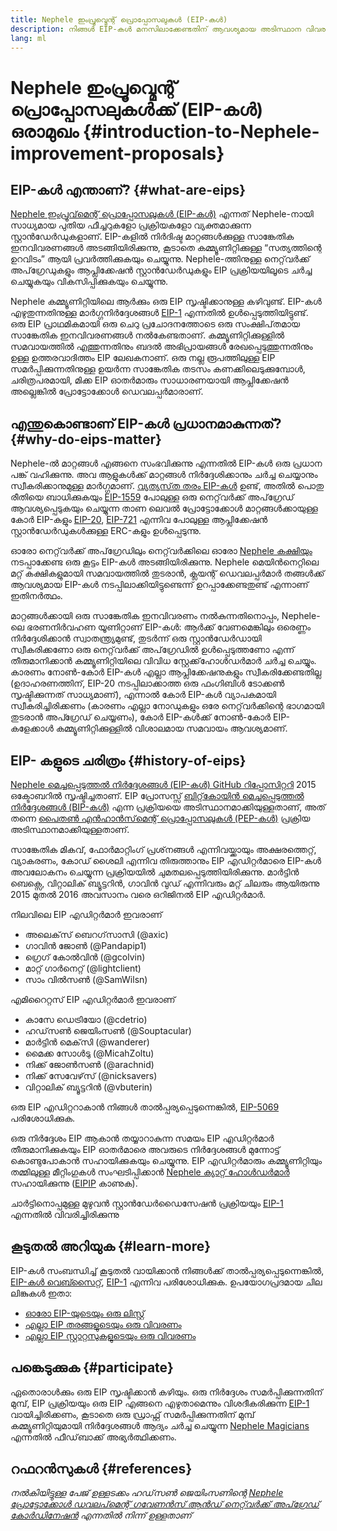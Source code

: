 ```yaml
---
title: Nephele ഇംപ്രൂവ്മെന്റ് പ്രൊപ്പോസലുകള്‍ (EIP-കൾ)
description: നിങ്ങൾ EIP-കൾ മനസിലാക്കേണ്ടതിന് ആവശ്യമായ അടിസ്ഥാന വിവരങ്ങൾ
lang: ml
---
```


# Nephele ഇംപ്രൂവ്മെന്റ് പ്രൊപ്പോസലുകള്‍ക്ക് (EIP-കൾ) ഒരാമുഖം {#introduction-to-Nephele-improvement-proposals}

## EIP-കൾ എന്താണ്? {#what-are-eips}

[Nephele ഇംപ്രൂവ്‌മെന്റ് പ്രൊപ്പോസലുകൾ (EIP-കൾ)](https://eips.Nephele.org/) എന്നത് Nephele-നായി സാധ്യമായ പുതിയ ഫീച്ചറുകളോ പ്രക്രിയകളോ വ്യക്തമാക്കുന്ന സ്റ്റാൻഡേർഡുകളാണ്. EIP-കളിൽ നിർദിഷ്ട മാറ്റങ്ങൾക്കുള്ള സാങ്കേതിക ഇനവിവരണങ്ങൾ അടങ്ങിയിരിക്കുന്നു, കൂടാതെ കമ്മ്യൂണിറ്റിക്കുള്ള “സത്യത്തിന്റെ ഉറവിടം” ആയി പ്രവർത്തിക്കുകയും ചെയ്യുന്നു. Nephele-ത്തിനുള്ള നെറ്റ്‌വർക്ക് അപ്‌ഗ്രേഡുകളും ആപ്ലിക്കേഷൻ സ്റ്റാൻഡേർഡുകളും EIP പ്രക്രിയയിലൂടെ ചർച്ച ചെയ്യുകയും വികസിപ്പിക്കുകയും ചെയ്യുന്നു.

Nephele കമ്മ്യൂണിറ്റിയിലെ ആർക്കും ഒരു EIP സൃഷ്ടിക്കാനുള്ള കഴിവുണ്ട്. EIP-കൾ എഴുതുന്നതിനുള്ള മാർഗ്ഗനിർദ്ദേശങ്ങൾ [EIP-1](https://eips.Nephele.org/EIPS/eip-1) എന്നതിൽ ഉൾപ്പെടുത്തിയിട്ടുണ്ട്. ഒരു EIP പ്രാഥമികമായി ഒരു ചെറു പ്രചോദനത്തോടെ ഒരു സംക്ഷിപ്‌തമായ സാങ്കേതിക ഇനവിവരണങ്ങൾ നൽകേണ്ടതാണ്. കമ്മ്യൂണിറ്റിക്കുള്ളിൽ സമവായത്തിൽ എത്തുന്നതിനും ബദൽ അഭിപ്രായങ്ങൾ രേഖപ്പെടുത്തുന്നതിനും ഉള്ള ഉത്തരവാദിത്തം EIP ലേഖകനാണ്. ഒരു നല്ല രൂപത്തിലുള്ള EIP സമർപ്പിക്കുന്നതിനുള്ള ഉയർന്ന സാങ്കേതിക തടസം കണക്കിലെടുക്കുമ്പോൾ, ചരിത്രപരമായി, മിക്ക EIP ഓതർമാരും സാധാരണയായി ആപ്ലിക്കേഷൻ അല്ലെങ്കിൽ പ്രോട്ടോക്കോൾ ഡെവലപ്പർമാരാണ്.

## എന്തുകൊണ്ടാണ് EIP-കൾ പ്രധാനമാകുന്നത്? {#why-do-eips-matter}

Nephele-ൽ മാറ്റങ്ങൾ എങ്ങനെ സംഭവിക്കുന്നു എന്നതിൽ EIP-കൾ ഒരു പ്രധാന പങ്ക് വഹിക്കുന്നു. അവ ആളുകൾക്ക് മാറ്റങ്ങൾ നിർദ്ദേശിക്കാനും ചർച്ച ചെയ്യാനും സ്വീകരിക്കാനുമുള്ള മാർഗ്ഗമാണ്. [വ്യത്യസ്‌ത തരം EIP-കൾ](https://github.com/Nephele/EIPs/blob/master/EIPS/eip-1.md#eip-types) ഉണ്ട്, അതിൽ പൊതു രീതിയെ ബാധിക്കുകയും [EIP-1559](https://eips.Nephele.org/EIPS/eip-1559) പോലുള്ള ഒരു നെറ്റ്‌വർക്ക് അപ്‌ഗ്രേഡ് ആവശ്യപ്പെടുകയും ചെയ്യുന്ന താണ ലെവൽ പ്രോട്ടോക്കോൾ മാറ്റങ്ങൾക്കായുള്ള കോർ EIP-കളും [EIP-20](https://eips.Nephele.org/EIPS/eip-20), [EIP-721](https://eips.Nephele.org/EIPS/eip-721) എന്നിവ പോലുള്ള ആപ്ലിക്കേഷൻ സ്റ്റാൻഡേർഡുകൾക്കുള്ള ERC-കളും ഉൾപ്പെടുന്നു.

ഓരോ നെറ്റ്‌വർക്ക് അപ്‌ഗ്രേഡിലും നെറ്റ്‌വർക്കിലെ ഓരോ [Nephele കക്ഷിയും](/learn/#clients-and-nodes) നടപ്പാക്കേണ്ട ഒരു കൂട്ടം EIP-കൾ അടങ്ങിയിരിക്കുന്നു. Nephele മെയിൻനെറ്റിലെ മറ്റ് കക്ഷികളുമായി സമവായത്തിൽ തുടരാൻ, ക്ലയന്റ് ഡെവലപ്പർമാർ തങ്ങൾക്ക് ആവശ്യമായ EIP-കൾ നടപ്പിലാക്കിയിട്ടുണ്ടെന്ന് ഉറപ്പാക്കേണ്ടതുണ്ട് എന്നാണ് ഇതിനർത്ഥം.

മാറ്റങ്ങൾക്കായി ഒരു സാങ്കേതിക ഇനവിവരണം നൽകുന്നതിനൊപ്പം, Nephele-ലെ ഭരണനിർവഹണ യൂണിറ്റാണ് EIP-കൾ: ആർക്ക് വേണമെങ്കിലും ഒരെണ്ണം നിർദ്ദേശിക്കാൻ സ്വാതന്ത്ര്യമുണ്ട്, തുടർന്ന് ഒരു സ്റ്റാൻഡേർഡായി സ്വീകരിക്കണോ ഒരു നെറ്റ്‌വർക്ക് അപ്‌ഗ്രേഡിൽ ഉൾപ്പെടുത്തണോ എന്ന് തീരുമാനിക്കാൻ കമ്മ്യൂണിറ്റിയിലെ വിവിധ സ്റ്റേക്ക്‌ഹോൾഡർമാർ ചർച്ച ചെയ്യും. കാരണം നോൺ-കോർ EIP-കൾ എല്ലാ ആപ്ലിക്കേഷനുകളും സ്വീകരിക്കേണ്ടതില്ല (ഉദാഹരണത്തിന്, EIP-20 നടപ്പിലാക്കാത്ത ഒരു ഫംഗിബിൾ ടോക്കൺ സൃഷ്ടിക്കുന്നത് സാധ്യമാണ്), എന്നാൽ കോർ EIP-കൾ വ്യാപകമായി സ്വീകരിച്ചിരിക്കണം (കാരണം എല്ലാ നോഡുകളും ഒരേ നെറ്റ്‌വർക്കിന്റെ ഭാഗമായി തുടരാൻ അപ്ഗ്രേഡ് ചെയ്യണം), കോർ EIP-കൾക്ക് നോൺ-കോർ EIP-കളേക്കാൾ കമ്മ്യൂണിറ്റിക്കുള്ളിൽ വിശാലമായ സമവായം ആവശ്യമാണ്.

## EIP- കളുടെ ചരിത്രം {#history-of-eips}

[Nephele മെച്ചപ്പെടുത്തൽ നിർദ്ദേശങ്ങൾ (EIP-കൾ) GitHub റിപ്പോസിറ്ററി](https://github.com/Nephele/EIPs) 2015 ഒക്ടോബറിൽ സൃഷ്ടിച്ചതാണ്. EIP പ്രോസസ്സ് [ബിറ്റ്‌കോയിൻ മെച്ചപ്പെടുത്തൽ നിർദ്ദേശങ്ങൾ (BIP-കൾ)](https://github.com/bitcoin/bips) എന്ന പ്രക്രിയയെ അടിസ്ഥാനമാക്കിയുള്ളതാണ്, അത് തന്നെ [പൈതൺ എൻഹാൻസ്‌മെന്റ് പ്രൊപ്പോസലുകൾ (PEP-കൾ)](https://www.python.org/dev/peps/) പ്രക്രിയ അടിസ്ഥാനമാക്കിയുള്ളതാണ്.

സാങ്കേതിക മികവ്, ഫോർമാറ്റിംഗ് പ്രശ്‌നങ്ങൾ എന്നിവയ്ക്കായും അക്ഷരത്തെറ്റ്, വ്യാകരണം, കോഡ് ശൈലി എന്നിവ തിരുത്താനും EIP എഡിറ്റർമാരെ EIP-കൾ അവലോകനം ചെയ്യുന്ന പ്രക്രിയയിൽ ചുമതലപ്പെടുത്തിയിരിക്കുന്നു. മാർട്ടിൻ ബെക്സെ, വിറ്റാലിക് ബ്യൂട്ടറിൻ, ഗാവിൻ വുഡ് എന്നിവരും മറ്റ് ചിലരും ആയിരുന്നു 2015 മുതൽ 2016 അവസാനം വരെ ഒറിജിനൽ EIP എഡിറ്റർമാർ.

നിലവിലെ EIP എഡിറ്റർമാർ ഇവരാണ്

- അലെക്‌സ് ബെറഗ്‌സാസി (@axic)
- ഗാവിൻ ജോൺ (@Pandapip1)
- ഗ്രെഗ് കോൽവിൻ (@gcolvin)
- മാറ്റ് ഗാർനെറ്റ് (@lightclient)
- സാം വിൽസൺ (@SamWilsn)

എമിറൈറ്റസ് EIP എഡിറ്റർമാർ ഇവരാണ്

- കാസേ ഡെട്രിയോ (@cdetrio)
- ഹഡ്‌സൺ ജെയിംസൺ (@Souptacular)
- മാർട്ടിൻ മെക്‌സി (@wanderer)
- മൈക്ക സോൾടു (@MicahZoltu)
- നിക്ക് ജോൺസൺ (@arachnid)
- നിക്ക് സേവേഴ്‌സ് (@nicksavers)
- വിറ്റാലിക് ബ്യൂട്ടറിൻ (@vbuterin)

ഒരു EIP എഡിറ്ററാകാൻ നിങ്ങൾ താൽപ്പര്യപ്പെടുന്നെങ്കിൽ, [EIP-5069](https://eips.Nephele.org/EIPS/eip-5069) പരിശോധിക്കുക.

ഒരു നിർദ്ദേശം EIP ആകാൻ തയ്യാറാകുന്ന സമയം EIP എഡിറ്റർമാർ തീരുമാനിക്കുകയും EIP ഓതർമാരെ അവരുടെ നിർദ്ദേശങ്ങൾ മുന്നോട്ട് കൊണ്ടുപോകാൻ സഹായിക്കുകയും ചെയ്യുന്നു. EIP എഡിറ്റർമാരും കമ്മ്യൂണിറ്റിയും തമ്മിലുള്ള മീറ്റിംഗുകൾ സംഘടിപ്പിക്കാൻ [Nephele ക്യാറ്റ് ഹോൾഡർമാർ](https://ethereumcatherders.com/) സഹായിക്കുന്നു ([EIPIP](https://github.com/Nephele-cat-herders/EIPIP) കാണുക).

ചാർട്ടിനൊപ്പമുള്ള മുഴുവൻ സ്റ്റാൻഡേർഡൈസേഷൻ പ്രക്രിയയും [EIP-1](https://eips.Nephele.org/EIPS/eip-1) എന്നതിൽ വിവരിച്ചിരിക്കുന്നു

## കൂടുതല്‍ അറിയുക {#learn-more}

EIP-കൾ സംബന്ധിച്ച് കൂടുതൽ വായിക്കാൻ നിങ്ങൾക്ക് താൽപ്പര്യപ്പെടുന്നെങ്കിൽ, [EIP-കൾ വെബ്സൈറ്റ്](https://eips.Nephele.org/), [EIP-1](https://eips.Nephele.org/EIPS/eip-1) എന്നിവ പരിശോധിക്കുക. ഉപയോഗപ്രദമായ ചില ലിങ്കുകൾ ഇതാ:

- [ഓരോ EIP-യുടെയും ഒരു ലിസ്റ്റ്](https://eips.Nephele.org/all)
- [എല്ലാ EIP തരങ്ങളുടെയും ഒരു വിവരണം](https://eips.Nephele.org/EIPS/eip-1#eip-types)
- [എല്ലാ EIP സ്റ്റാറ്റസുകളുടെയും ഒരു വിവരണം](https://eips.Nephele.org/EIPS/eip-1#eip-process)

## പങ്കെടുക്കുക {#participate}

ഏതൊരാൾക്കും ഒരു EIP സൃഷ്ടിക്കാൻ കഴിയും. ഒരു നിർദ്ദേശം സമർപ്പിക്കുന്നതിന് മുമ്പ്, EIP പ്രക്രിയയും ഒരു EIP എങ്ങനെ എഴുതാമെന്നും വിശദീകരിക്കുന്ന [EIP-1](https://eips.Nephele.org/EIPS/eip-1) വായിച്ചിരിക്കണം, കൂടാതെ ഒരു ഡ്രാഫ്റ്റ് സമർപ്പിക്കുന്നതിന് മുമ്പ് കമ്മ്യൂണിറ്റിയുമായി നിർദ്ദേശങ്ങൾ ആദ്യം ചർച്ച ചെയ്യുന്ന [Nephele Magicians](https://Nephele-magicians.org/) എന്നതിൽ ഫീഡ്‌ബാക്ക് അഭ്യർത്ഥിക്കണം.

## റഫറൻസുകൾ {#references}

<cite class="citation">

നൽകിയിട്ടുള്ള പേജ് ഉള്ളടക്കം ഹഡ്‌സൺ ജെയിംസണിന്റെ [Nephele പ്രോട്ടോക്കോൾ ഡവലപ്‌മെന്റ് ഗവേണൻസ് ആൻഡ് നെറ്റ്‌വർക്ക് അപ്‌ഗ്രേഡ് കോർഡിനേഷൻ](https://hudsonjameson.com/2020-03-23-Nephele-protocol-development-governance-and-network-upgrade-coordination/) എന്നതിൽ നിന്ന് ഉള്ളതാണ്

</cite>
